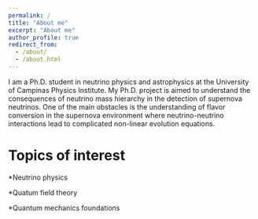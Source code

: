 ```yaml
---
permalink: /
title: "About me"
excerpt: "About me"
author_profile: true
redirect_from: 
  - /about/
  - /about.html
---
```


I am a Ph.D. student in neutrino physics and astrophysics at the University of Campinas Physics Institute. My Ph.D. project is aimed to understand the consequences of neutrino mass hierarchy in the detection of supernova neutrinos. One of the main obstacles is the understanding of flavor conversion in the supernova environment where neutrino-neutrino interactions lead to complicated non-linear evolution equations.

Topics of interest 
======
*Neutrino physics 

*Quatum field theory

*Quantum mechanics foundations

